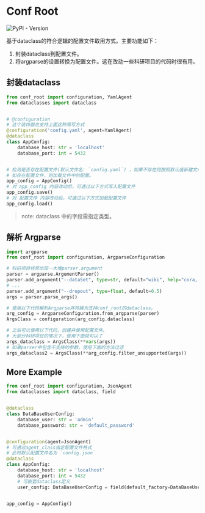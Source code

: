 # Conf Root

![PyPI - Version](https://img.shields.io/pypi/v/conf_root)

基于dataclass的符合逻辑的配置文件取用方式。主要功能如下：

1. 封装dataclass到配置文件。
2. 将argparse的设置转换为配置文件。这在改动一些科研项目的代码时很有用。

## 封装dataclass

```python
from conf_root import configuration, YamlAgent
from dataclasses import dataclass


# @configuration
# 这个装饰器也支持上面这种简写方式
@configuration('config.yaml', agent=YamlAgent)
@dataclass
class AppConfig:
    database_host: str = 'localhost'
    database_port: int = 5432


# 检测是否存在配置文件(默认文件名: `config.yaml`) ，如果不存在则按照默认值新建文件。
# 如存在配置文件，则加载文件中的配置。
app_config = AppConfig()
# 对 app_config 内容改动后，可通过以下方式写入配置文件
app_config.save()
# 对 配置文件 内容改动后，可通过以下方式加载配置文件
app_config.load()
```

> note: dataclass 中的字段需指定类型。

## 解析 Argparse

```python
import argparse
from conf_root import configuration, ArgparseConfiguration

# 科研项目经常出现一大堆parser.argument
parser = argparse.ArgumentParser()
parser.add_argument("--dataSet", type=str, default="wiki", help="cora, citeseer, wiki, corafull, FedDBLP")
# ...
parser.add_argument("--dropout", type=float, default=0.5)
args = parser.parse_args()

# 使用以下代码解析Argparse并转换为支持conf_root的dataclass。
arg_config = ArgparseConfiguration.from_argparse(parser)
ArgsClass = configuration(arg_config.dataclass)

# 之后可以使用以下代码，创建并使用配置文件。
# 大部分科研项目的情况下，使用下面就可以了
args_dataclass = ArgsClass(**vars(args))
# 如果parser中包含不支持的参数，使用下面的方法过滤
args_dataclass2 = ArgsClass(**arg_config.filter_unsupported(args))
```

## More Example

```python
from conf_root import configuration, JsonAgent
from dataclasses import dataclass, field


@dataclass
class DataBaseUserConfig:
    database_user: str = 'admin'
    database_password: str = 'default_password'


@configuration(agent=JsonAgent)
# 可通过agent_class指定配置文件格式
# 此时默认配置文件名为 `config.json`
@dataclass
class AppConfig:
    database_host: str = 'localhost'
    database_port: int = 5432
    # 可嵌套dataclass定义
    user_config: DataBaseUserConfig = field(default_factory=DataBaseUserConfig)


app_config = AppConfig()
```

